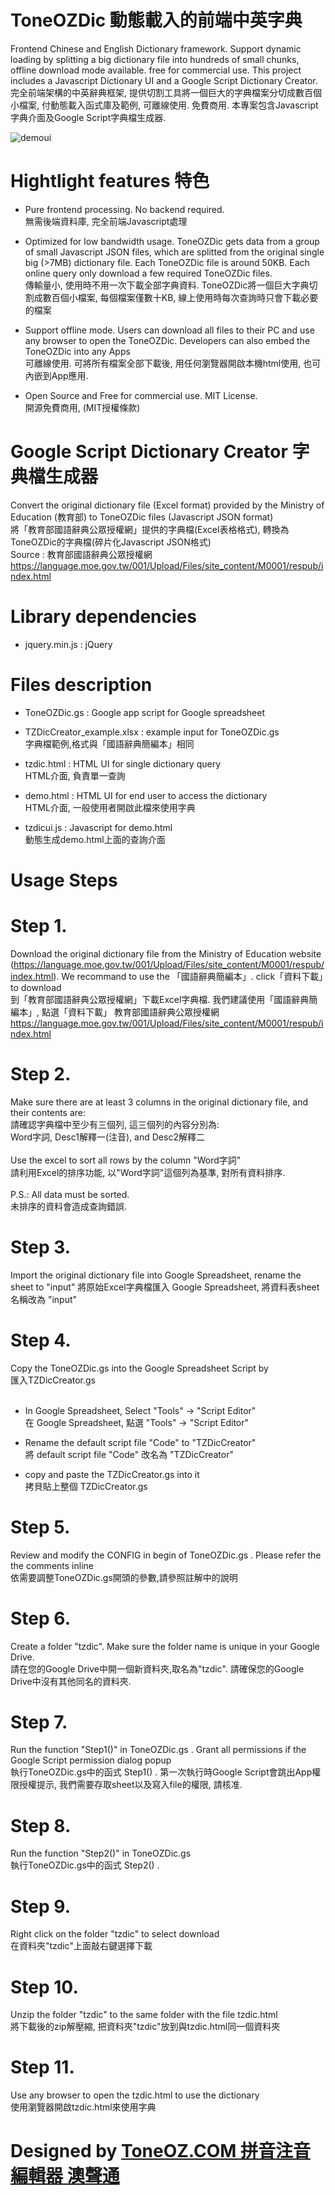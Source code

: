 # ToneOZDic 動態載入的前端中英字典
Frontend Chinese and English Dictionary framework. Support dynamic loading by splitting a big dictionary file into hundreds of small chunks, offline download mode available. free for commercial use. This project includes a Javascript Dictionary UI and a Google Script Dictionary Creator.<br>
完全前端架構的中英辭典框架, 提供切割工具將一個巨大的字典檔案分切成數百個小檔案, 付動態載入函式庫及範例, 可離線使用. 免費商用. 本專案包含Javascript字典介面及Google Script字典檔生成器.

![demoui](https://user-images.githubusercontent.com/14179988/119607032-00278200-be37-11eb-8474-f838e2c60280.JPG)

# Hightlight features 特色
- Pure frontend processing. No backend required.<br>
無需後端資料庫, 完全前端Javascript處理

- Optimized for low bandwidth usage. ToneOZDic gets data from a group of small Javascript JSON files, which are splitted from the original single big (>7MB) dictionary file. Each ToneOZDic file is around 50KB. Each online query only download a few required ToneOZDic files.<br>
傳輸量小, 使用時不用一次下載全部字典資料. ToneOZDic將一個巨大字典切割成數百個小檔案, 每個檔案僅數十KB, 線上使用時每次查詢時只會下載必要的檔案

- Support offline mode. Users can download all files to their PC and use any browser to open the ToneOZDic. Developers can also embed the ToneOZDic into any Apps <br>
可離線使用. 可將所有檔案全部下載後, 用任何瀏覽器開啟本機html使用, 也可內嵌到App應用.

- Open Source and Free for commercial use. MIT License.<br>
開源免費商用, (MIT授權條款)

# Google Script Dictionary Creator 字典檔生成器	
Convert the original dictionary file (Excel format) provided by the Ministry of Education (教育部) to ToneOZDic files (Javascript JSON format)<br>
將「教育部國語辭典公眾授權網」提供的字典檔(Excel表格格式), 轉換為ToneOZDic的字典檔(碎片化Javascript JSON格式)<br>
Source : 教育部國語辭典公眾授權網
https://language.moe.gov.tw/001/Upload/Files/site_content/M0001/respub/index.html
			
# Library dependencies
- jquery.min.js : jQuery
			
# Files description	
- ToneOZDic.gs : Google app script for Google spreadsheet

- TZDicCreator_example.xlsx : example input for ToneOZDic.gs<br>
字典檔範例,格式與「國語辭典簡編本」相同

- tzdic.html : HTML UI for single dictionary query<br>
HTML介面, 負責單一查詢

- demo.html : HTML UI for end user to access the dictionary<br>
HTML介面, 一般使用者開啟此檔來使用字典

- tzdicui.js : Javascript for demo.html<br>
動態生成demo.html上面的查詢介面

			
# Usage Steps			
# Step 1.
Download the original dictionary file from  the Ministry of Education website (https://language.moe.gov.tw/001/Upload/Files/site_content/M0001/respub/index.html). We recommand to use the 「國語辭典簡編本」. click「資料下載」to download	
到「教育部國語辭典公眾授權網」下載Excel字典檔. 我們建議使用「國語辭典簡編本」, 點選「資料下載」
教育部國語辭典公眾授權網
https://language.moe.gov.tw/001/Upload/Files/site_content/M0001/respub/index.html
		
# Step 2.
Make sure there are at least 3 columns in the original dictionary file, and their contents are:<br>
請確認字典檔中至少有三個列, 這三個列的內容分別為:<br>
Word字詞, Desc1解釋一(注音), and Desc2解釋二<br>
<br>
Use the excel to sort all rows by the column "Word字詞"<br>
請利用Excel的排序功能, 以"Word字詞"這個列為基準, 對所有資料排序.<br>
<br>
P.S.: All data must be sorted.<br>
未排序的資料會造成查詢錯誤.
		
# Step 3.
Import the original dictionary file into Google Spreadsheet, rename the sheet to "input"
將原始Excel字典檔匯入 Google Spreadsheet, 將資料表sheet 名稱改為 "input"	
			
# Step 4.
Copy the ToneOZDic.gs into the Google Spreadsheet Script by <br>
匯入TZDicCreator.gs<br><br>

- In Google Spreadsheet, Select "Tools" -> "Script Editor"<br>
在 Google Spreadsheet, 點選 "Tools" -> "Script Editor"

- Rename the default script file "Code" to "TZDicCreator"<br>
將 default script file "Code" 改名為 "TZDicCreator"

- copy and paste the TZDicCreator.gs into it<br>
拷貝貼上整個 TZDicCreator.gs
			
# Step 5.
Review and modify the CONFIG in begin of ToneOZDic.gs . Please refer the the comments inline<br>
依需要調整ToneOZDic.gs開頭的參數,請參照註解中的說明	
			
# Step 6.
Create a folder "tzdic". Make sure the folder name is unique in your Google Drive.<br>
請在您的Google Drive中開一個新資料夾,取名為"tzdic". 請確保您的Google Drive中沒有其他同名的資料夾.	
			
# Step 7.
Run the function "Step1()" in ToneOZDic.gs . Grant all permissions if the Google Script permission dialog popup<br>
執行ToneOZDic.gs中的函式 Step1() . 第一次執行時Google Script會跳出App權限授權提示, 我們需要存取sheet以及寫入file的權限, 請核准.	
			
# Step 8.
Run the function "Step2()" in ToneOZDic.gs <br>
執行ToneOZDic.gs中的函式 Step2() . 	
			
# Step 9.
Right click on the folder "tzdic" to select download<br>
在資料夾"tzdic"上面敲右鍵選擇下載	
			
# Step 10.
Unzip the folder "tzdic" to the same folder with the file tzdic.html<br>
將下載後的zip解壓縮, 把資料夾"tzdic"放到與tzdic.html同一個資料夾	
			
# Step 11.
Use any browser to open the tzdic.html to use the dictionary<br>
使用瀏覽器開啟tzdic.html來使用字典

# Designed by <a href="https://toneoz.com">ToneOZ.COM 拼音注音編輯器 澳聲通</a>


